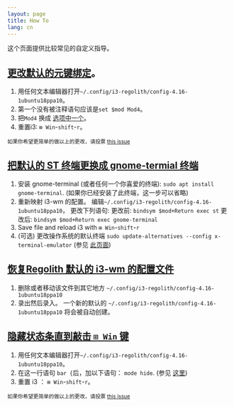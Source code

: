 ```yaml
---
layout: page
title: How To
lang: cn
---
```


这个页面提供比较常见的自定义指导。

## [更改默认的元键绑定](#key-binding)。
1. 用任何文本编辑器打开`~/.config/i3-regolith/config-4.16-1ubuntu18ppa10`。   
2. 第一个没有被注释语句应该是`set $mod Mod4`。   
3. 把`Mod4` 换成 [选项中一个](https://i3wm.org/docs/userguide.html#keybindings)。   
4. 重置i3: `⊞ Win`-`shift`-`r`。   

<sub>如果你希望更简单的做以上的更改，请投票 [this issue](https://github.com/regolith-linux/regolith-desktop/issues/16)</sub>

## [把默认的 ST 终端更换成 gnome-termial 终端](#default-term)

1. 安装 gnome-terminal (或者任何一个你喜爱的终端): `sudo apt install gnome-terminal`. (如果你已经安装了此终端，这一步可以省略)
2. 重新映射 i3-wm 的配置。 编辑`~/.config/i3-regolith/config-4.16-1ubuntu18ppa10`， 更改下列语句:
更改前: `bindsym $mod+Return exec st`
更改后: `bindsym $mod+Return exec gnome-terminal`
3. Save file and reload i3 with `⊞ Win`-`shift`-`r`
4. (可选)  更改操作系统的默认终端 `sudo update-alternatives --config x-terminal-emulator` (参见 [此页面](https://askubuntu.com/questions/578293/is-it-possible-to-remove-the-default-terminal-and-replace-it-with-some-other-ter))  

## [恢复Regolith 默认的 i3-wm 的配置文件](#default-i3-config)
1. 删除或者移动该文件到其它地方  `~/.config/i3-regolith/config-4.16-1ubuntu18ppa10`  
2. 录出然后录入。 一个新的默认的 `~/.config/i3-regolith/config-4.16-1ubuntu18ppa10` 将会被自动创建。

## [隐藏状态条直到敲击 `⊞ Win` 键](#hide-bar)
1. 用任何文本编辑器打开`~/.config/i3-regolith/config-4.16-1ubuntu18ppa10`。  
2. 在这一行语句 `bar {`后，加以下语句： `mode hide`. (参见 [这里](https://i3wm.org/docs/userguide.html#_configuring_i3bar))
3. 重置 i3 ： `⊞ Win`-`shift`-`r`。

<sub>如果你希望更简单的做以上的更改，请投票 [this issue](https://github.com/regolith-linux/regolith-desktop/issues/16)</sub>
